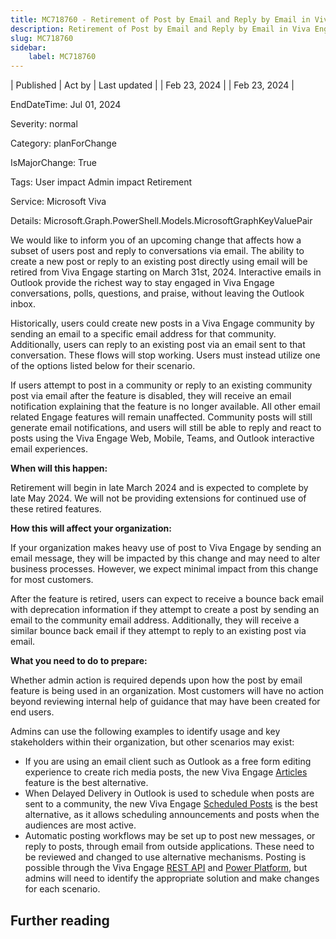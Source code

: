 ```yaml
---
title: MC718760 - Retirement of Post by Email and Reply by Email in Viva Engage (Yammer)
description: Retirement of Post by Email and Reply by Email in Viva Engage (Yammer)
slug: MC718760
sidebar:
    label: MC718760
---
```



| Published | Act by | Last updated |
| Feb 23, 2024 |  | Feb 23, 2024 |

EndDateTime: Jul 01, 2024

Severity: normal

Category: planForChange

IsMajorChange: True

Tags: User impact Admin impact Retirement

Service: Microsoft Viva

Details: Microsoft.Graph.PowerShell.Models.MicrosoftGraphKeyValuePair

<p>We would like to inform you of an upcoming change that affects how a subset of users post and reply to conversations via email. The ability to create a new post or reply to an existing post directly using email will be retired from Viva Engage starting on March 31st, 2024. Interactive emails in Outlook provide the richest way to stay engaged in Viva Engage conversations, polls, questions, and praise, without leaving the Outlook inbox.<br></p><p>Historically, users could create new posts in a Viva Engage community by sending an email to a specific email address for that community. Additionally, users can reply to an existing post via an email sent to that conversation. These flows will stop working. Users must instead utilize one of the options listed below for their scenario. &nbsp;</p><p>If users attempt to post in a community or reply to an existing community post via email after the feature is disabled, they will receive an email notification explaining that the feature is no longer available. All other email related Engage features will remain unaffected. Community posts will still generate email notifications, and users will still be able to reply and react to posts using the Viva Engage Web, Mobile, Teams, and Outlook interactive email experiences. &nbsp;</p><p> </p><p><b>When will this happen:</b></p><p>Retirement will begin in late March 2024 and is expected to complete by late May 2024. We will not be providing extensions for continued use of these retired features. </p><p><b>How this will affect your organization:</b></p><p>If your organization makes heavy use of post to Viva Engage by sending an email message, they will be impacted by this change and may need to alter business processes. However, we expect minimal impact from this change for most customers.</p><p>After the feature is retired, users can expect to receive a bounce back email with deprecation information if they attempt to create a post by sending an email to the community email address. Additionally, they will receive a similar bounce back email if they attempt to reply to an existing post via email. </p><p><b>What you need to do to prepare:</b></p><p>Whether admin action is required depends upon how the post by email feature is being used in an organization. Most customers will have no action beyond reviewing internal help of guidance that may have been created for end users.</p><p>Admins can use the following examples to identify usage and key stakeholders within their organization, but other scenarios may exist:   </p><ul><li>If you are using an email client such as Outlook as a free form editing experience to create rich media posts, the new Viva Engage <a href="https://admin.microsoft.com/Adminportal/Home?source=applauncher#/MessageCenter?id=MC712149" target="_blank">Articles</a> feature is the best alternative.  &nbsp;</li><li>When Delayed Delivery in Outlook is used to schedule when posts are sent to a community, the new Viva Engage <a href="https://support.microsoft.com/topic/save-and-schedule-drafts-to-post-later-in-viva-engage-dc806ad9-73bb-49ae-9c68-d800fd902649" target="_blank">Scheduled Posts</a>  is the best alternative, as it allows scheduling announcements and posts when the audiences are most active. &nbsp;</li><li>Automatic posting workflows may be set up to post new messages, or reply to posts, through email from outside applications. These need to be reviewed and changed to use alternative mechanisms. Posting is possible through the Viva Engage <a href="https://learn.microsoft.com/rest/api/yammer/messages-json-post" target="_blank">REST API</a> and <a href="https://learn.microsoft.com/connectors/yammer/" target="_blank">Power Platform</a>, but admins will need to identify the appropriate solution and make changes for each scenario.</li></ul>

## Further reading
